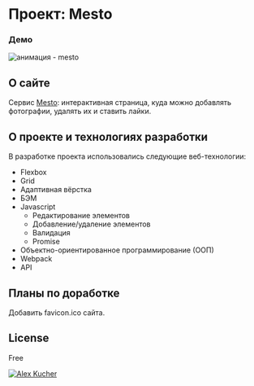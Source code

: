 # Проект: Mesto

### Демо

<img style="margin: 0 auto;" src='https://github.com/G28XYZ/g28xyz.github.io/blob/08687c3688aa33f26742891eb9495fcc32cd22bb/video/mesto.gif?raw=true' alt="анимация - mesto">

## О сайте

Сервис [Mesto](https://g28xyz.github.io/mesto/ "Ссылка на сайт"): интерактивная страница, куда можно добавлять фотографии, удалять их и ставить лайки.

## О проекте и технологиях разработки

В разработке проекта использовались следующие веб-технологии:

<ul>
  <li>Flexbox</li>
  <li>Grid</li>
  <li>Адаптивная вёрстка</li>
  <li>БЭМ</li>
  <li>Javascript
    <ul>
      <li>Редактирование элементов</li>
      <li>Добавление/удаление элементов</li>
      <li>Валидация</li>
      <li>Promise</li>
    </ul>
  </li>
    <li>Объектно-ориентированное программирование (ООП)</li>
    <li>Webpack</li>
    <li>API</li>
</ul>

## Планы по доработке

Добавить favicon.ico сайта.

## License

Free

[![Alex Kucher](https://img.shields.io/badge/Powered%20by-Alex%20Kucher-green?style=plastic)](https://github.com/G28XYZ)
